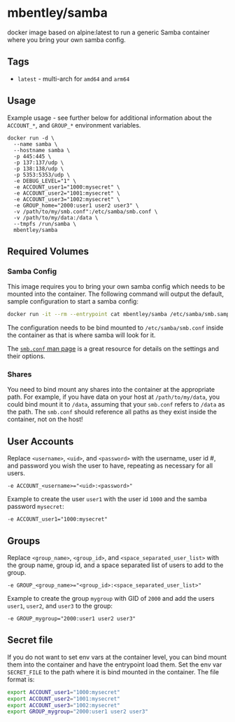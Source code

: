 # mbentley/samba

docker image based on alpine:latest to run a generic Samba container where you bring your own samba config.

## Tags

* `latest` - multi-arch for `amd64` and `arm64`

## Usage

Example usage - see further below for additional information about the `ACCOUNT_*`, and `GROUP_*` environment variables.

```
docker run -d \
  --name samba \
  --hostname samba \
  -p 445:445 \
  -p 137:137/udp \
  -p 138:138/udp \
  -p 5353:5353/udp \
  -e DEBUG_LEVEL="1" \
  -e ACCOUNT_user1="1000:mysecret" \
  -e ACCOUNT_user2="1001:mysecret" \
  -e ACCOUNT_user3="1002:mysecret" \
  -e GROUP_home="2000:user1 user2 user3" \
  -v /path/to/my/smb.conf":/etc/samba/smb.conf \
  -v /path/to/my/data:/data \
  --tmpfs /run/samba \
  mbentley/samba
```

## Required Volumes

### Samba Config

This image requires you to bring your own samba config which needs to be mounted into the container. The following command will output the default, sample configuration to start a samba config:

```bash
docker run -it --rm --entrypoint cat mbentley/samba /etc/samba/smb.sample.conf
```

The configuration needs to be bind mounted to `/etc/samba/smb.conf` inside the container as that is where samba will look for it.

The [`smb.conf` man page](https://www.samba.org/samba/docs/current/man-html/smb.conf.5.html) is a great resource for details on the settings and their options.

### Shares

You need to bind mount any shares into the container at the appropriate path. For example, if you have data on your host at `/path/to/my/data`, you could bind mount it to `/data`, assuming that your `smb.conf` refers to `/data` as the path. The `smb.conf` should reference all paths as they exist inside the container, not on the host!

## User Accounts

Replace `<username>`, `<uid>`, and `<password>` with the username, user id #, and password you wish the user to have, repeating as necessary for all users.

```
-e ACCOUNT_<username>="<uid>:<password>"
```

Example to create the user `user1` with the user id `1000` and the samba password `mysecret`:

```
-e ACCOUNT_user1="1000:mysecret"
```

## Groups

Replace `<group_name>`, `<group_id>`, and `<space_separated_user_list>` with the group name, group id, and a space separated list of users to add to the group.

```
-e GROUP_<group_name>="<group_id>:<space_separated_user_list>"
```

Example to create the group `mygroup` with GID of `2000` and add the users `user1`, `user2`, and `user3` to the group:

```
-e GROUP_mygroup="2000:user1 user2 user3"
```

## Secret file

If you do not want to set env vars at the container level, you can bind mount them into the container and have the entrypoint load them. Set the env var `SECRET_FILE` to the path where it is bind mounted in the container. The file format is:

```bash
export ACCOUNT_user1="1000:mysecret"
export ACCOUNT_user2="1001:mysecret"
export ACCOUNT_user3="1002:mysecret"
export GROUP_mygroup="2000:user1 user2 user3"
```
